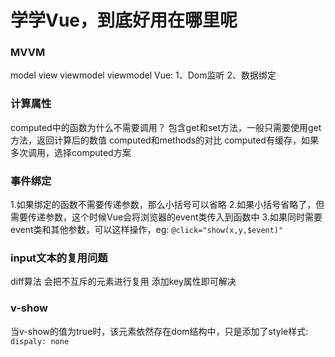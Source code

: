 # 学学Vue，到底好用在哪里呢
### MVVM
model view viewmodel
viewmodel Vue: 1、Dom监听  2、数据绑定

### 计算属性
computed中的函数为什么不需要调用？
	包含get和set方法，一般只需要使用get方法，返回计算后的数值
computed和methods的对比
	computed有缓存，如果多次调用，选择computed方案
	
### 事件绑定
1.如果绑定的函数不需要传递参数，那么小括号可以省略
2.如果小括号省略了，但需要传递参数，这个时候Vue会将浏览器的event类传入到函数中
3.如果同时需要event类和其他参数，可以这样操作，eg: `@click="show(x,y,$event)"`

### input文本的复用问题
diff算法 会把不互斥的元素进行复用 添加key属性即可解决

### v-show
当v-show的值为true时，该元素依然存在dom结构中，只是添加了style样式: `dispaly: none`